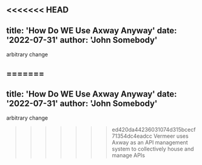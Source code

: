 <<<<<<< HEAD
---
title: 'How Do WE Use Axway Anyway'
date: '2022-07-31'
author: 'John Somebody'
---
arbitrary change

=======
---
title: 'How Do WE Use Axway Anyway'
date: '2022-07-31'
author: 'John Somebody'
---
arbitrary change

>>>>>>> ed420da44236031074d315bcecf71354dc4eadcc
Vermeer uses Axway as an API management system to collectively house and manage APIs